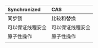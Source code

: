 | Synchronized | CAS |
| :--- | :--- |
| 同步锁 | 比较和替换 |
| 可以保证线程安全 | 可以保证线程安全 |
| 原子性操作 | 原子性操作 |
|  |  |



